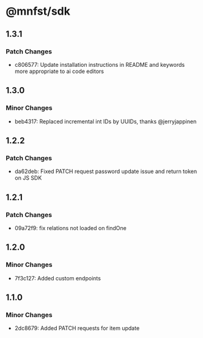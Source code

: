 # @mnfst/sdk

## 1.3.1

### Patch Changes

- c806577: Update installation instructions in README and keywords more appropriate to ai code editors

## 1.3.0

### Minor Changes

- beb4317: Replaced incremental int IDs by UUIDs, thanks @jerryjappinen

## 1.2.2

### Patch Changes

- da62deb: Fixed PATCH request password update issue and return token on JS SDK

## 1.2.1

### Patch Changes

- 09a72f9: fix relations not loaded on findOne

## 1.2.0

### Minor Changes

- 7f3c127: Added custom endpoints

## 1.1.0

### Minor Changes

- 2dc8679: Added PATCH requests for item update
